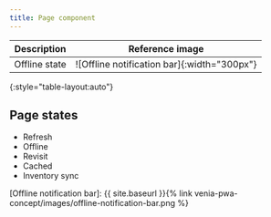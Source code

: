 ```yaml
---
title: Page component
---
```


| Description   | Reference image                             |
| ------------- | :-----------------------------------------: |
| Offline state | ![Offline notification bar]{:width="300px"} |
{:style="table-layout:auto"}

## Page states

* Refresh
* Offline
* Revisit
* Cached
* Inventory sync

[Offline notification bar]: {{ site.baseurl }}{% link venia-pwa-concept/images/offline-notification-bar.png %}